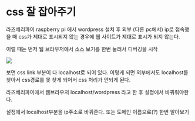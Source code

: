 # css 잘 잡아주기
라즈베리파이 raspberry pi 에서 wordpress 설치 후 외부 (다른 pc에서)
ip로 접속했을 때 css가 제대로 표시되지 않는 경우에 웹 사이트가 제대로 표시가 되지 않는다.

이럴 때는 먼저 웹 브라우저에서 소스 보기를 한번 눌러서 디버깅을 시작

<img src=0>

보면 css link 부분이 다 localhost로 되어 있다. 이렇게 되면 외부에서도 localhost를 찾아서 
css경로를 못 찾게 되어서 css 처리가 안되게 된다.

라즈베리파이에서 웹브라우저 localhost/wordpress 라고 한 후 설정에서 바꿔줘야한다.

설정에서 localhost부분을 ip주소로 바꿔준다. 또는 도메인 이름으로(?) 한번 알아보기

